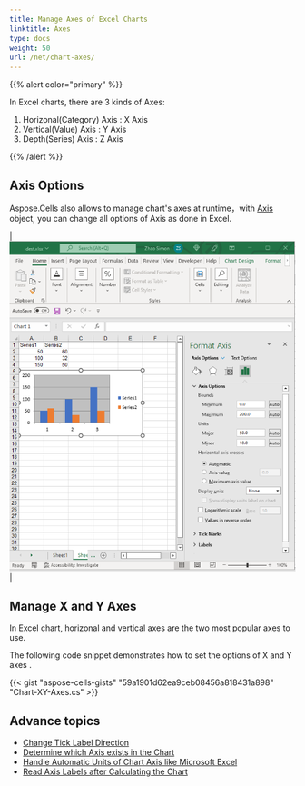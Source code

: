 ```yaml
---
title: Manage Axes of Excel Charts
linktitle: Axes
type: docs
weight: 50
url: /net/chart-axes/
---
```


{{% alert color="primary" %}}

In Excel charts, there are 3 kinds of Axes:
1. Horizonal(Category) Axis : X Axis
1. Vertical(Value) Axis : Y Axis
1. Depth(Series) Axis : Z Axis



{{% /alert %}}

## **Axis Options**
Aspose.Cells also allows to manage chart's axes at runtime，with [Axis](https://reference.aspose.com/cells/net/aspose.cells.charts/axis/) object, you can change all options of Axis as done in Excel.

|![todo:image_alt_text](chart_axes.png)|

## **Manage X and Y Axes**

In Excel chart, horizonal and vertical axes are the two most popular axes to use.

The following code snippet demonstrates how to set the options of X and Y axes .


{{< gist "aspose-cells-gists" "59a1901d62ea9ceb08456a818431a898" "Chart-XY-Axes.cs" >}}

## **Advance topics**
- [Change Tick Label Direction](/cells/net/change-tick-label-direction/)
- [Determine which Axis exists in the Chart](/cells/net/determine-which-axis-exists-in-the-chart/)
- [Handle Automatic Units of Chart Axis like Microsoft Excel](/cells/net/handle-automatic-units-of-chart-axis-like-microsoft-excel/)
- [Read Axis Labels after Calculating the Chart](/cells/net/read-axis-labels-after-calculating-the-chart/)